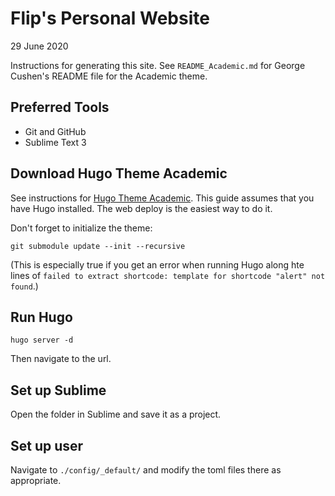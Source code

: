 # Flip's Personal Website

29 June 2020

Instructions for generating this site. See `README_Academic.md` for George Cushen's README file for the Academic theme.

## Preferred Tools

* Git and GitHub
* Sublime Text 3 

## Download Hugo Theme Academic 

See instructions for [Hugo Theme Academic](https://sourcethemes.com/academic/docs/install-locally/#install-with-git). This guide assumes that you have Hugo installed. The web deploy is the easiest way to do it.

Don't forget to initialize the theme:

```
git submodule update --init --recursive
```

(This is especially true if you get an error when running Hugo along hte lines of `failed to extract shortcode: template for shortcode "alert" not found`.)

## Run Hugo

`hugo server -d` 

Then navigate to the url.

## Set up Sublime

Open the folder in Sublime and save it as a project.

## Set up user

Navigate to `./config/_default/` and modify the toml files there as appropriate.




